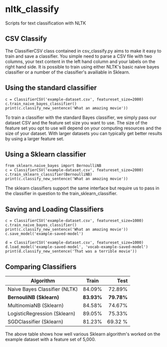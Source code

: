 # nltk_classify
Scripts for text classification with NLTK

## CSV Classify

The ClassifierCSV class contained in csv_classify.py aims to make it easy to train and save a classifier. You simple need to parse a CSV file with two columns, your text content in the left hand column and your labels on the right hand side. It is possible to train using either NLTK's basic naive bayes classifier or a number of the classifier's availiable in Sklearn.

## Using the standard classifier
```python3
c = ClassifierCSV('example-dataset.csv', featureset_size=2000)
c.train_naive_bayes_classifier()
print(c.classify_new_sentence('What an amazing movie'))
```
To train a classifier with the standard Bayes classifier, we simply pass our dataset CSV and the feature set size you want to use. The size of the feature set you opt to use will depend on your computing resources and the size of your dataset. With larger datasets you can typically get better results by using a larger feature set.

## Using a Sklearn classifier
```python3
from sklearn.naive_bayes import BernoulliNB
c = ClassifierCSV('example-dataset.csv', featureset_size=2000)
c.train_sklearn_classifier(BernoulliNB)
print(c.classify_new_sentence('What an amazing movie'))
```
The sklearn classifiers support the same interface but require us to pass in the classifier in question to the train_sklearn_classifier. 

## Saving and Loading Classifiers
```python3
c = ClassifierCSV('example-dataset.csv', featureset_size=1000)
c.train_naive_bayes_classifier()
print(c.classify_new_sentence('What an amazing movie'))
c.save_model('example-saved-model')

d = ClassifierCSV('example-dataset.csv', featureset_size=1000)
d.load_model('example-saved-model', 'vocab-example-saved-model')
print(d.classify_new_sentence('That was a terrible movie'))
```

## Comparing Classifiers

| Algorithm       | Train       | Test  |   
| ------------- |:-------------:| -----:|
| Naive Bayes Classifier (NLTK)    | 84.09% | 72.89% |
| **BernouliNB (Sklearn)**      | **83.93%**  |  **79.78%** |
| MultinomiaNB (Sklearn)| 84.58%|  74.67% |
| LogisticRegression (Sklearn) | 89.05% | 75.33% |
| SGDClassifier (Sklearn) | 81.23% | 69.32 % |

The above table shows how well various Sklearn algorithm's worked on the example dataset with a feature set of 5,000.
